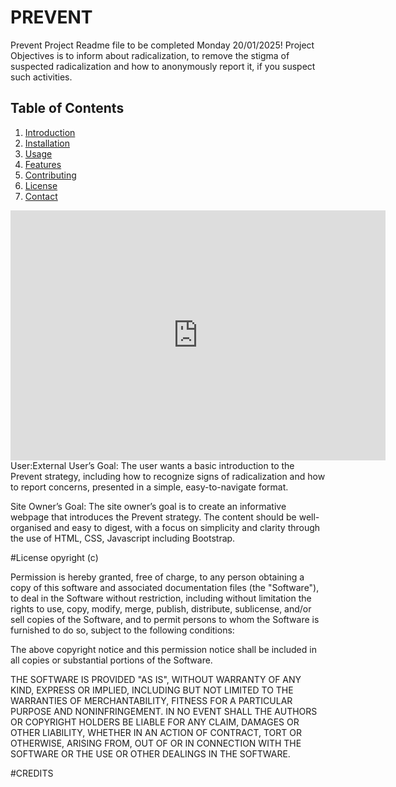 # PREVENT

Prevent Project Readme file to be completed Monday 20/01/2025!
Project Objectives is to inform about radicalization, to remove the stigma of suspected radicalization and how to anonymously report it, if you suspect such activities.

## Table of Contents

1. [Introduction](#introduction)
2. [Installation](#installation)
3. [Usage](#usage)
4. [Features](#features)
5. [Contributing](#contributing)
6. [License](#license)
7. [Contact](#contact)

<iframe src="https://www.bing.com/ck/a?!&&p=821bea095113c437d2ca5c4ab6fac0e115e201539d8cd3fd265031e5b133108cJmltdHM9MTczNzI0NDgwMA&ptn=3&ver=2&hsh=4&fclid=3ccc8a64-f568-6f86-2ce5-9f1df46e6e91&u=a1L3ZpZGVvcy9yaXZlcnZpZXcvcmVsYXRlZHZpZGVvP3E9cHJldmVudCtzdHJhdGVneSt1ayZtaWQ9Q0U4RTREOUY0Rjg3NTk4NUI1NzlDRThFNEQ5RjRGODc1OTg1QjU3OSZGT1JNPVZJUkU&ntb=1" width="600" height="400" style="border:none;"></iframe>
User:External User’s Goal:
The user wants a basic introduction to the Prevent strategy, including how to recognize signs of
radicalization and how to report concerns, presented in a simple, easy-to-navigate format.

Site Owner’s Goal:
The site owner’s goal is to create an informative webpage that introduces the Prevent strategy. The
content should be well-organised and easy to digest, with a focus on simplicity and clarity through the
use of HTML, CSS, Javascript including Bootstrap.

#License
opyright (c) <year2025> <copyright Nils Lugner>

Permission is hereby granted, free of charge, to any person obtaining a copy of this software and associated documentation files (the "Software"), to deal in the Software without restriction, including without limitation the rights to use, copy, modify, merge, publish, distribute, sublicense, and/or sell copies of the Software, and to permit persons to whom the Software is furnished to do so, subject to the following conditions:

The above copyright notice and this permission notice shall be included in all copies or substantial portions of the Software.

THE SOFTWARE IS PROVIDED "AS IS", WITHOUT WARRANTY OF ANY KIND, EXPRESS OR IMPLIED, INCLUDING BUT NOT LIMITED TO THE WARRANTIES OF MERCHANTABILITY, FITNESS FOR A PARTICULAR PURPOSE AND NONINFRINGEMENT. IN NO EVENT SHALL THE AUTHORS OR COPYRIGHT HOLDERS BE LIABLE FOR ANY CLAIM, DAMAGES OR OTHER LIABILITY, WHETHER IN AN ACTION OF CONTRACT, TORT OR OTHERWISE, ARISING FROM, OUT OF OR IN CONNECTION WITH THE SOFTWARE OR THE USE OR OTHER DEALINGS IN THE SOFTWARE.

#CREDITS
